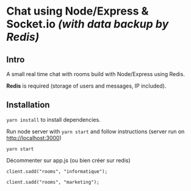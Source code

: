 # Chat using Node/Express & Socket.io *(with data backup by Redis)*

## Intro

A small real time chat with rooms build with Node/Express using Redis.

**Redis** is required (storage of users and messages, IP included).

## Installation

`yarn install` to install dependencies.

Run node server with `yarn start` and follow instructions (server run on [http://localhost:3000](http://localhost:3000))

``
yarn start
``

Décommenter sur app.js (ou bien créer sur redis) 

 ``
 client.sadd("rooms", "informatique");
 ``
 
 ``
 client.sadd("rooms", "marketing");
 ``
